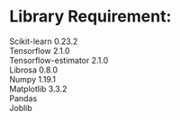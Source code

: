 # Library Requirement:
Scikit-learn 0.23.2 <br />
Tensorflow 2.1.0 <br />
Tensorflow-estimator 2.1.0 <br />
Librosa 0.8.0 <br />
Numpy 1.19.1 <br />
Matplotlib 3.3.2 <br />
Pandas <br />
Joblib
